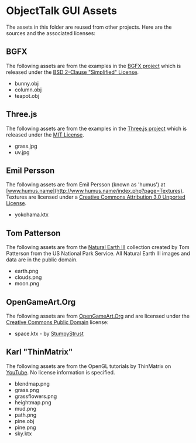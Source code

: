 # ObjectTalk GUI Assets

The assets in this folder are reused from other projects. Here are
the sources and the associated licenses:

## BGFX

The following assets are from the examples in the
[BGFX project](https://github.com/bkaradzic/bgfx)
which is released under the
[BSD 2-Clause "Simplified" License](https://opensource.org/licenses/BSD-2-Clause).

* bunny.obj
* column.obj
* teapot.obj

## Three.js

The following assets are from the examples in the
[Three.js project](https://threejs.org) which is released under the
[MIT License](https://opensource.org/licenses/MIT).

* grass.jpg
* uv.jpg

## Emil Persson

The following assets are from Emil Persson (known as 'humus') at
[www.humus.name](http://www.humus.name/index.php?page=Textures).
Textures are licensed under a [Creative Commons Attribution 3.0 Unported License](https://creativecommons.org/licenses/by/3.0/).

* yokohama.ktx

## Tom Patterson

The following assets are from the
[Natural Earth III](http://www.shadedrelief.com/natural3/index.html)
collection created by Tom Patterson from the US National Park Service.
All Natural Earth III images and data are in the public domain.

* earth.png
* clouds.png
* moon.png

## OpenGameArt.Org

The following assets are from [OpenGameArt.Org](OpenGameArt.Org) and are
licensed under the [Creative Commons Public Domain](https://creativecommons.org/publicdomain/zero/1.0/) license:

* space.ktx - by [StumpyStrust](https://opengameart.org/content/space-skyboxes-0)

## Karl "ThinMatrix"

The following assets are from the OpenGL tutorials by ThinMatrix on
[YouTube](https://www.youtube.com/channel/UCUkRj4qoT1bsWpE_C8lZYoQ).
No license information is specified.

* blendmap.png
* grass.png
* grassflowers.png
* heightmap.png
* mud.png
* path.png
* pine.obj
* pine.png
* sky.ktx
